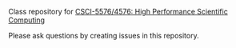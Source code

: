 Class repository for [CSCI-5576/4576: High Performance Scientific Computing](https://cucs-hpsc.github.io)

Please ask questions by creating issues in this repository.
